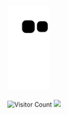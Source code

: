 ![Snake animation](https://github.com/karmugilen/karmugilen/blob/output/github-contribution-grid-snake.svg)
####
![Visitor Count](https://profile-counter.glitch.me/karmugilen/count.svg)
![](https://komarev.com/ghpvc/?username=your-karmugilen&color=green)
